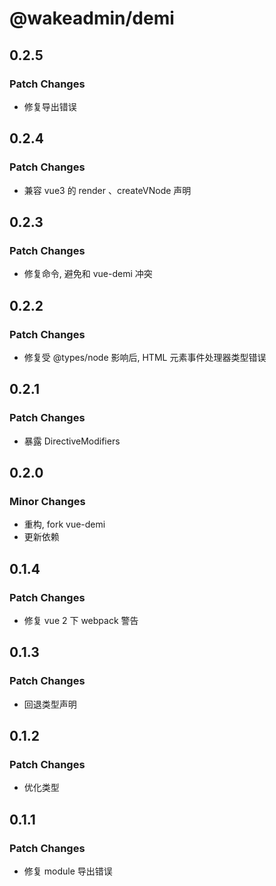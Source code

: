 # @wakeadmin/demi

## 0.2.5

### Patch Changes

- 修复导出错误

## 0.2.4

### Patch Changes

- 兼容 vue3 的 render 、createVNode 声明

## 0.2.3

### Patch Changes

- 修复命令, 避免和 vue-demi 冲突

## 0.2.2

### Patch Changes

- 修复受 @types/node 影响后, HTML 元素事件处理器类型错误

## 0.2.1

### Patch Changes

- 暴露 DirectiveModifiers

## 0.2.0

### Minor Changes

- 重构, fork vue-demi
- 更新依赖

## 0.1.4

### Patch Changes

- 修复 vue 2 下 webpack 警告

## 0.1.3

### Patch Changes

- 回退类型声明

## 0.1.2

### Patch Changes

- 优化类型

## 0.1.1

### Patch Changes

- 修复 module 导出错误
